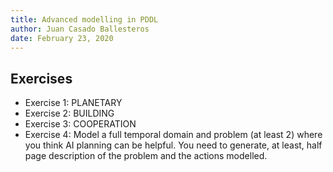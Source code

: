 ```yaml
---
title: Advanced modelling in PDDL
author: Juan Casado Ballesteros
date: February 23, 2020
---
```


## Exercises

* Exercise 1: PLANETARY
* Exercise 2: BUILDING
* Exercise 3: COOPERATION
* Exercise 4: Model a full temporal domain and problem (at least 2) where you think AI planning can be helpful. You need to generate, at least, half page description of the problem and the actions modelled.
